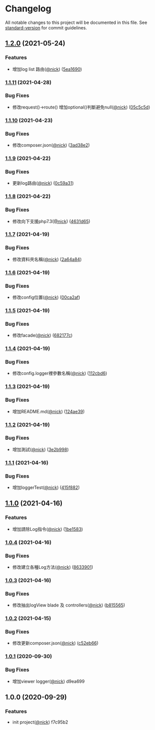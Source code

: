 # Changelog

All notable changes to this project will be documented in this file. See [standard-version](https://github.com/conventional-changelog/standard-version) for commit guidelines.

## [1.2.0](https://github.com/castion2293/logger/compare/v1.1.11...v1.2.0) (2021-05-24)


### Features

* 增加log list 路由([@nick](https://github.com/nick)) ([5ea1690](https://github.com/castion2293/logger/commit/5ea1690c83381abb56cdf9ecff9feffafebaa21a))

### [1.1.11](https://github.com/castion2293/logger/compare/v1.1.10...v1.1.11) (2021-04-28)


### Bug Fixes

* 修改request()->route() 增加optional()判斷避免null([@nick](https://github.com/nick)) ([05c5c5d](https://github.com/castion2293/logger/commit/05c5c5d7fe16d5218ca9c8eed39caf7e8baf7a22))

### [1.1.10](https://github.com/castion2293/logger/compare/v1.1.9...v1.1.10) (2021-04-23)


### Bug Fixes

* 修改composer.json([@nick](https://github.com/nick)) ([3ad38e2](https://github.com/castion2293/logger/commit/3ad38e22ec9acf9a3d0f7646699e6595b85d3f7d))

### [1.1.9](https://github.com/castion2293/logger/compare/v1.1.8...v1.1.9) (2021-04-22)


### Bug Fixes

* 更新log路由([@nick](https://github.com/nick)) ([0c59a31](https://github.com/castion2293/logger/commit/0c59a31ddf18400276f43426a3e68fff4a06487a))

### [1.1.8](https://github.com/castion2293/logger/compare/v1.1.7...v1.1.8) (2021-04-22)


### Bug Fixes

* 修改向下支援php7.3([@nick](https://github.com/nick)) ([4631d65](https://github.com/castion2293/logger/commit/4631d65b5e5adc3c45b86fc8bd9149dcccf17040))

### [1.1.7](https://github.com/castion2293/logger/compare/v1.1.6...v1.1.7) (2021-04-19)


### Bug Fixes

* 修改資料夾名稱([@nick](https://github.com/nick)) ([2a64a84](https://github.com/castion2293/logger/commit/2a64a843c369c486adbaa3679cb11a4e3ec99cbc))

### [1.1.6](https://github.com/castion2293/logger/compare/v1.1.5...v1.1.6) (2021-04-19)


### Bug Fixes

* 修改config位置([@nick](https://github.com/nick)) ([00ca2af](https://github.com/castion2293/logger/commit/00ca2af74f559d0d0178a8f2a6880ee8765a663e))

### [1.1.5](https://github.com/castion2293/logger/compare/v1.1.4...v1.1.5) (2021-04-19)


### Bug Fixes

* 修改facade([@nick](https://github.com/nick)) ([682177c](https://github.com/castion2293/logger/commit/682177ca2af65c8ef897e55b672098dfd7503380))

### [1.1.4](https://github.com/castion2293/logger/compare/v1.1.3...v1.1.4) (2021-04-19)


### Bug Fixes

* 修改config.logger裡參數名稱([@nick](https://github.com/nick)) ([112cbd6](https://github.com/castion2293/logger/commit/112cbd6892160617b17b7aa5c6f9546117d5fe0f))

### [1.1.3](https://github.com/castion2293/logger/compare/v1.1.2...v1.1.3) (2021-04-19)


### Bug Fixes

* 增加README.md([@nick](https://github.com/nick)) ([124ae39](https://github.com/castion2293/logger/commit/124ae39cd40230d4f0b06d5acf00a5f97bf80ec9))

### [1.1.2](https://github.com/castion2293/logger/compare/v1.1.1...v1.1.2) (2021-04-19)


### Bug Fixes

* 增加測試([@nick](https://github.com/nick)) ([3e2b998](https://github.com/castion2293/logger/commit/3e2b99865a3860ca8c42a9cfc8e9705a5c24b45c))

### [1.1.1](https://github.com/castion2293/logger/compare/v1.1.0...v1.1.1) (2021-04-16)


### Bug Fixes

* 增加loggerTest([@nick](https://github.com/nick)) ([415f882](https://github.com/castion2293/logger/commit/415f882412af24281de3d5513551aef4aefb2743))

## [1.1.0](https://github.com/castion2293/logger/compare/v1.0.4...v1.1.0) (2021-04-16)


### Features

* 增加請除Log指令([@nick](https://github.com/nick)) ([1be1583](https://github.com/castion2293/logger/commit/1be1583937a6bde60b32a1e4497fff88ed1c6ead))

### [1.0.4](https://github.com/castion2293/logger/compare/v1.0.3...v1.0.4) (2021-04-16)


### Bug Fixes

* 修改建立各種Log方法([@nick](https://github.com/nick)) ([8633901](https://github.com/castion2293/logger/commit/8633901574e973656319a5896b2565f727b19367))

### [1.0.3](https://github.com/castion2293/logger/compare/v1.0.2...v1.0.3) (2021-04-16)


### Bug Fixes

* 修改抽出logView blade 及 controllers([@nick](https://github.com/nick)) ([b815565](https://github.com/castion2293/logger/commit/b815565c4aea66eebf8b9f2b2028905ab62c019e))

### [1.0.2](https://github.com/castion2293/logger/compare/v1.0.1...v1.0.2) (2021-04-15)


### Bug Fixes

* 修改更新composer.json([@nick](https://github.com/nick)) ([c52eb66](https://github.com/castion2293/logger/commit/c52eb66af5cfc08f24672d9002644b396e07da7b))

### [1.0.1](///compare/v1.0.0...v1.0.1) (2020-09-30)


### Bug Fixes

* 增加viewer logger([@nick](undefined/nick)) d9ea699

## 1.0.0 (2020-09-29)


### Features

* init project([@nick](undefined/nick)) f7c95b2
